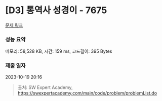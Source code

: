 # [D3] 통역사 성경이 - 7675 

[문제 링크](https://swexpertacademy.com/main/code/problem/problemDetail.do?contestProbId=AWqPvqoqSLQDFAT_) 

### 성능 요약

메모리: 58,528 KB, 시간: 159 ms, 코드길이: 395 Bytes

### 제출 일자

2023-10-19 20:16



> 출처: SW Expert Academy, https://swexpertacademy.com/main/code/problem/problemList.do
